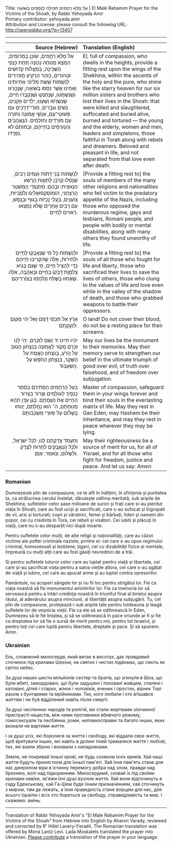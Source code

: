 <html>
<head></head>
<body>
Title: ‏אֵל מָלֵא רַחֲמִים תְפִילָה לַנִּסְפִּים בַּשּׁוֹאָה | El Malé Raḥamim Prayer for the Victims of the Shoah, by Rabbi Yehoyada Amir<br />
Primary contributor: yehoyada.amir<br />
Attribution and License: please consult the following URL: <a href="http://opensiddur.org/?p=13457">http://opensiddur.org/?p=13457</a>
<p />
<hr />

<table style="margin-left: auto;margin-right: auto;" class="draggable">
<thead><tr><th id="x" style="text-align: right;">Source (Hebrew)</th><th style="text-align: left;">Translation (English)</th></tr></thead>
<tbody>
<tr><td style="vertical-align:top;" width="46%">
<div class="liturgy"><span lang="he">
אֵל מָלֵא רַחֲמִים, 
שׁוֹכֵן בַּמְּרוֹמִים, 
הַמְצֵא מְנוּחָה נְכוֹנָה תַּחַת כַּנְפֵי הַשְּׁכִינָה, 
בְּמַעֲלוֹת קְדוֹשִׁים וּטְהוֹרִים, 
כְּזֹהַר הָרָקִיעַ מַזְהִירִים 
לְנִשְׁמוֹת שֵׁשֶׁת מִלְיוֹנֵי אַחְיוֹתֵינוּ וְאַחֵינוּ אֲשֶׁר נִסְפּוּ בַּשּׁוֹאָה; 
שֶׁנֶּהֱרְגּוּ וְשֶׁנִשְחֲטוּ, 
שֶׁנֶּחְנֶקוּ וְשֶׁנִקְבְּרוּ חַיִּים, 
שֶׁנִּשְׂרְפוּ וְשֶׁעֻנּוּ; 
יְלָדִים וּזְקֵנִים, 
נָשִׁים וּגְבָרִים, 
מוֹרֵי־דְּרָכִים עִם פְּשוּטֵי־עַם, 
אַנְשֵׁי אֱמוּנָה וְתוֹרָה עִם מוֹרְדִים וְחוֹלְמִים. 
הַנֶּאֱהָבִים וְהַנְּעִימִים בְּחַיֵּיהֶם, 
וּבְמוֹתָם לֹא נִפְרָדוּ. 
</span></div></td>

<td style="vertical-align:top;" width="53%"><div class="english">
El, full of compassion, 
who dwells in the heights, 
provide a fitting rest upon the wings of the Shekhina, 
within the ascents of the holy and the pure, 
who shine like the starry heaven
for our six million sisters and brothers who lost their lives in the Shoah: 
that were killed and slaughtered, 
suffocated and buried alive, 
burned and tortured — 
the young and the elderly, 
women and men, 
leaders and simpletons, 
those faithful in Torah along with rebels and dreamers. 
Beloved and pleasant in life, 
and not separated from that love even after death.
</div></td>
</tr>


<tr><td style="vertical-align:top;" width="46%">
<div class="liturgy" style="text-align: right;"><span lang="he">
לְנִשְׁמוֹת בְּנֵי דָּתוֹת וְעַמִּים רַבִּים, 
שֶׁנָּפְלוּ קָרְבָּן לְתַאֲוַת הָרֶשַׁע הַנָּאצִית: 
וּבָהֶם: מִתְנַגְּדֵי הַמִּשְׁטָר הָרַצְחָנִי, 
הוֹמוֹסֶקְסוּאָלִים וְלֶסְבִּיּוֹת, 
צוֹעָנִים, 
בַּעֲלֵי נָכֻיּוֹת בְּגוּף וּבְנֶפֶשׁ, 
עִם רַבִּים אֲחֵרִים שֶׁלֹּא נִמְצְאוּ רְאוּיִים לְחַיִּים.  
</span></div></td>

<td style="vertical-align:top;" width="53%"><div class="english">
[Provide a fitting rest to] the souls of members of the many other religions and nationalities 
who fell victim to the predatory appetite of the Nazis, 
including those who opposed the murderous regime, 
gays and lesbians, 
Romani people, 
and people with bodily or mental disabilities, 
along with many others they found unworthy of life.
</div></td>
</tr>


<tr><td style="vertical-align:top;" width="46%">
<div class="liturgy" style="text-align: right;"><span lang="he">
וּלְנִשְׁמוֹת כָּל מִי שֶׁנֶּאֱבְקִוּ לְחַיִּים וּלְחֵירוּת, 
אֵלֶּה שֶׁהִקְרִיבוּ חַיֵּיהֶם כְּדֵי לְהַצִּיל חַיִּים, 
מִי שֶׁגַּם בְּגֵיא צַלְמָוֶת דָּבְקוּ בַּחַיִּים וּבָאַהֲבָה, 
אֵלֶּה שֶׁאָחַזוּ בַּשֶּׁלַח וְנִלְחֲמוּ בְּצוֹרְרֵיהֶם.
</span></div></td>

<td style="vertical-align:top;" width="53%"><div class="english">
[Provide a fitting rest to] the souls of all those who fought for life and liberty, 
those who sacrificed their lives to save the lives of others, 
those who clung to the values of life and love even while in the valley of the shadow of death, 
and those who grabbed weapons to battle their oppressors.
</div></td>
</tr>


<tr><td style="vertical-align:top;" width="46%">
<div class="liturgy" style="text-align: right;"><span lang="he">
אֶרֶץ אַל תְּכַסִּי דָּמָם 
וְאַל יְהִי מָקוֹם לְזַעֲקָתָם. 
</span></div></td>

<td style="vertical-align:top;" width="53%"><div class="english">
O land! Do not cover their blood, 
do not be a resting place for their screams. 
</div></td>
</tr>


<tr><td style="vertical-align:top;" width="46%">
<div class="liturgy" style="text-align: right;"><span lang="he">
יִהְיוּ חַיֵּינוּ יַד וָשֵׁם לְזִכְרָם. 
יְהִי לָנוּ זִכְרַם מָקוֹר לֶאֱמוּנָה 
בְּנִצְחוֹן הַטּוֹב עַל הָרֹעַ, 
בְּנִצְחוֹן הָאֱמֶת עַל הַשֶּׁקֶר, 
בְּנִצְחוֹן הַחֹפֶשׁ עַל הַשִּׁעְבּוּד. 
</span></div></td>

<td style="vertical-align:top;" width="53%"><div class="english">
May our lives be the monument to their memories. 
May their memory serve to strengthen our belief 
in the ultimate triumph of good over evil, 
of truth over falsehood, 
and of freedom over subjugation. 
</div></td>
</tr>


<tr><td style="vertical-align:top;" width="46%">
<div class="liturgy" style="text-align: right;"><span lang="he">
בַּעַל הָרַחֲמִים הַסְתִּירֵם בְּסֵתֶר כְּנָפֶיךָ לְעוֹלָמִים 
וּצְרוֹר בִּצְרוֹר הַחַיִּים אֶת נִשְׁמָתָם. 
בְּגַן עֵדֶן תְּהֵא מְנוּחָתָם, 
ה׳ הוּא נַחֲלָתָם, 
יָנוּחוּ בְּשָׁלוֹם עַל פְּזוּרֵי מִשְׁכְּבוֹתָם 
</span></div></td>

<td style="vertical-align:top;" width="53%"><div class="english">
Master of compassion, safeguard them in your wings forever 
and bind their souls in the everlasting matrix of life. 
May they rest in Gan Eden, 
may Hashem be their inheritance, 
and may they rest in peace wherever they may be lying. 
</div></td>
</tr>


<tr><td style="vertical-align:top;" width="46%">
<div class="liturgy" style="text-align: right;"><span lang="he">
וְתַעֲמֹד צִדְקָתָם לָנוּ, 
לְכָל יִשְׂרָאֵל, 
וּלְכָל הַנֶאֱבַקִים לְחֵרוּת לְצֶדֶק וּלְשָׁלוֹם, 
וְנֹאמַר: אָמֵן.
</span></div></td>

<td style="vertical-align:top;" width="53%"><div class="english">
May their righteousness be a source of merit for us, 
for all of Yisrael, 
and for all those who fight for freedom, justice and peace.  
And let us say: <em>Amen</em>. 
</div></td>
</tr></tbody></table>

<div class="english">
<h3>Romanian</h3>

Dumnezeule plin de compasiune, ce te afli în înălțimi, în sfințenia și puritatea ta, ca strălucirea cerului înstelat, dăruiește odihna meritată, sub aripile de Shekhina, sufletelor celor șase milioane de surori și frați care si-au pierdut viața în Shoah; care au fost uciși și sacrificati, care s-au sufocat și îngropati de vii, arsi și torturati; copii și vârstnici, femei și bărbați, lideri și oameni din popor, cei cu credinta în Tora, cei rebeli și visători. Cei iubiti și plăcuți în viață, care nu s-au desparțit nici după moarte.

Pentru sufletele celor mulți, de alte religii și naționalități, care au căzut victime ale poftei criminale naziste, printre ei: cei care s-au opus regimului criminal, homosexuali și lesbiene, țigani, cei cu dizabilități fizice și mentale, împreună cu mulți alții care au fost găsiți nevrednici de a trăi.

Si pentru sufletele tuturor celor care au luptat pentru viață și libertate, cei care și-au sacrificat viața pentru a salva viețile altora, cei care s-au agățat de viață și iubire, cei care au apucat arme și au luptat contra opresorilor.

Pamântule, nu acoperi sângele lor și nu fii loc pentru strigătul lor. Fie ca viața noastră să fie monumentul amintirilor lor. Fie ca memoria lor să servească pentru a întări credința noastră în triumful final al binelui asupra răului, al adevărului asupra minciunii, al libertății asupra subjugării. Tu, cel plin de compasiune, protejează-i sub aripile tale pentru totdeauna și leagă sufletele lor de veșnicia vieții. Fie ca ele să se odihnească în Eden, Dumnezeu să le fie liniștea, și să se odihnească în pace oriunde ar fi și fie ca dreptatea lor să fie o sursă de merit pentru noi, pentru tot Israelul, și pentru toți cei care luptă pentru libertate, dreptate și pace. Și să spunem: Amin.

<h3>Ukrainian</h3>

Ель, сповнений милосердя, який витає в висотах, дає правдивий спочинок  під крилами Шехіни, на святих і чистих підйомах, що сяють як світло небес.

За душі наших шести мільйонів сестер та братів, що згинули в Шоа, що були вбиті, замордовані, що були задушені і поховані живцем, спалені і катовані, дітей і старих, жінок і чоловіків, вчених і простих, вірних Торі разом з бунтарями та мрійниками. Тих, кого любили і хто втішався життям і не був відділений навіть після смерті.

За душі  численних народів та релігій, які стали жертвами злочинної пристрасті нацистів, між ними противники вбивчого режиму, гомосексуали та лесбіянки, роми, неповносправні  та багато інших, яких визнали не вартими життя.

І за душі усіх, які боролися за життя і свободу, які віддали своє життя, щоб врятувати  інших, які навіть в долині тіней трималися життя і любові, тих, які взяли зброю і воювали з нападниками.

Земле, не покривай їхньої крові, не будь сховком їхніх криків. Хай наші життя будуть прихистком для їхньої пам'яті. Хай їхня пам'ять стане для нас джерелом віри в істинну перемогу добра над злом,  правди над брехнею, волі над підкоренням. Милосердний, сховай їх під своїми крилами навіки, зв'яжи їхні душі вузлом життя. Хай вони відпочинуть в саду Еденському, хай Га-Шем буде їхним призначенням, хай спочинуть з миром, там де лежать, а їхня праведність стане взірцем для нас, для всього Ізраїлю і всіх хто бореться за свободу, справедливість та мир. І скажемо: амінь.

</div>

<hr />

Translation of Rabbi Yehoyada Amir's "El Male Raḥamim Prayer for the Victims of the Shoah" from Hebrew into English by Aharon Varady, reviewed and corrected by R' Hillel Lavery-Yisraëli. The Romanian translation was offered by Mona Lantz Levi. Lada Moskalets translated the prayer into Ukrainian. <a href="https://opensiddur.org/contact/">Please contribute</a> a translation of the prayer in your language. 
</body>
</html>